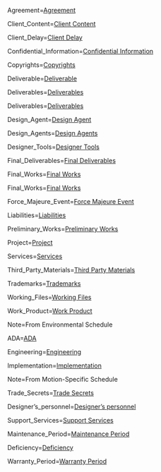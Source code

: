 Agreement=<a class='definedterm' href='{!!!}DefT.Agreement'>Agreement</a>

Client_Content=<a class='definedterm' href='{!!!}DefT.Client_Content'>Client Content</a>

Client_Delay=<a class='definedterm' href='{!!!}DefT.Client_Delay'>Client Delay</a>

Confidential_Information=<a class='definedterm' href='{!!!}DefT.Confidential_Information'>Confidential Information</a>

Copyrights=<a class='definedterm' href='{!!!}DefT.Copyrights'>Copyrights</a>

Deliverable=<a class='definedterm' href='{!!!}DefT.Deliverable'>Deliverable</a>

Deliverables=<a class='definedterm' href='{!!!}DefT.Deliverables'>Deliverables</a>

Deliverables=<a class='definedterm' href='{!!!}DefT.Deliverables'>Deliverables</a>

Design_Agent=<a class='definedterm' href='{!!!}DefT.Design_Agent'>Design Agent</a>

Design_Agents=<a class='definedterm' href='{!!!}DefT.Design_Agents'>Design Agents</a>

Designer_Tools=<a class='definedterm' href='{!!!}DefT.Designer_Tools'>Designer Tools</a>

Final_Deliverables=<a class='definedterm' href='{!!!}DefT.Final_Deliverables'>Final Deliverables</a>

Final_Works=<a class='definedterm' href='{!!!}DefT.Final_Works'>Final Works</a>

Final_Works=<a class='definedterm' href='{!!!}DefT.Final_Works'>Final Works</a>

Force_Majeure_Event=<a class='definedterm' href='{!!!}DefT.Force_Majeure_Event'>Force Majeure Event</a>

Liabilities=<a class='definedterm' href='{!!!}DefT.Liabilities'>Liabilities</a>

Preliminary_Works=<a class='definedterm' href='{!!!}DefT.Preliminary_Works'>Preliminary Works</a>

Project=<a class='definedterm' href='{!!!}DefT.Project'>Project</a>

Services=<a class='definedterm' href='{!!!}DefT.Services'>Services</a>

Third_Party_Materials=<a class='definedterm' href='{!!!}DefT.Third_Party_Materials'>Third Party Materials</a>

Trademarks=<a class='definedterm' href='{!!!}DefT.Trademarks'>Trademarks</a>

Working_Files=<a class='definedterm' href='{!!!}DefT.Working_Files'>Working Files</a>

Work_Product=<a class='definedterm' href='{!!!}DefT.Work_Product'>Work Product</a>

Note=From Environmental Schedule
 
ADA=<a class='definedterm' href='{!!!}DefT.ADA'>ADA</a>

Engineering=<a class='definedterm' href='{!!!}DefT.Engineering'>Engineering</a>

Implementation=<a class='definedterm' href='{!!!}DefT.Implementation'>Implementation</a>


Note=From Motion-Specific Schedule

Trade_Secrets=<a class='definedterm' href='{!!!}DefT.Trade_Secrets'>Trade Secrets</a>

Designer’s_personnel=<a class='definedterm' href='{!!!}DefT.Designer’s_personnel'>Designer’s personnel</a>

Support_Services=<a class='definedterm' href='{!!!}DefT.Support_Services'>Support Services</a>

Maintenance_Period=<a class='definedterm' href='{!!!}DefT.Maintenance_Period'>Maintenance Period</a>

Deficiency=<a class='definedterm' href='{!!!}DefT.Deficiency'>Deficiency</a>

Warranty_Period=<a class='definedterm' href='{!!!}DefT.Warranty_Period'>Warranty Period</a>
